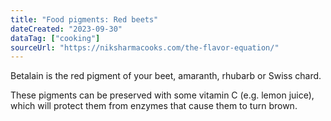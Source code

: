 ```yaml
---
title: "Food pigments: Red beets"
dateCreated: "2023-09-30"
dataTag: ["cooking"]
sourceUrl: "https://niksharmacooks.com/the-flavor-equation/"
---
```


Betalain is the red pigment of your beet, amaranth, rhubarb or Swiss chard.

These pigments can be preserved with some vitamin C (e.g. lemon juice), which will protect them from enzymes that cause them to turn brown.
